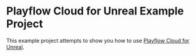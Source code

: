 # Playflow Cloud for Unreal Example Project

This example project attempts to show you how to use [Playflow Cloud for Unreal](https://duel-studios.gitbook.io/playflow-cloud-for-unreal/). 

